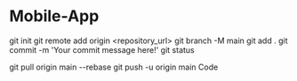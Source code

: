 # Mobile-App
git init
git remote add origin <repository_url>
git branch -M main
git add .
git commit -m 'Your commit message here!'
git status

git pull origin main --rebase
git push -u origin main
Code